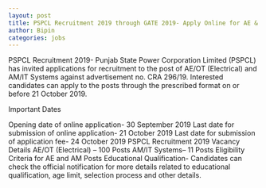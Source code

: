 ```yaml
---
layout: post
title: PSPCL Recruitment 2019 through GATE 2019- Apply Online for AE & AM Posts from 30 Sept @pspcl.in
author: Bipin
categories: jobs
---
```

PSPCL Recruitment 2019- Punjab State Power Corporation Limited (PSPCL) has invited applications for recruitment to the post of AE/OT (Electrical) and AM/IT Systems against advertisement no. CRA 296/19. Interested candidates can apply to the posts through the prescribed format on or before 21 October 2019. 

Important Dates

Opening date of online application- 30 September 2019
Last date for submission of online application- 21 October 2019
Last date for submission of application fee- 24 October 2019
PSPCL Recruitment 2019 Vacancy Details
AE/OT (Electrical) – 100 Posts
AM/IT Systems– 11 Posts
Eligibility Criteria for AE and AM Posts 
Educational Qualification- Candidates can check the official notification for more details related to educational qualification, age limit, selection process and other details.